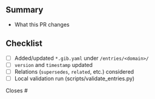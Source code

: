 <!-- status: stub; target: 150+ words -->
<!-- status: stub; target: 150+ words -->
<!-- status: stub; target: 150+ words -->
## Summary
- What this PR changes

## Checklist
- [ ] Added/updated `*.gib.yaml` under `/entries/<domain>/`
- [ ] `version` and `timestamp` updated
- [ ] Relations (`supersedes`, `related`, etc.) considered
- [ ] Local validation run (scripts/validate_entries.py)

Closes #




